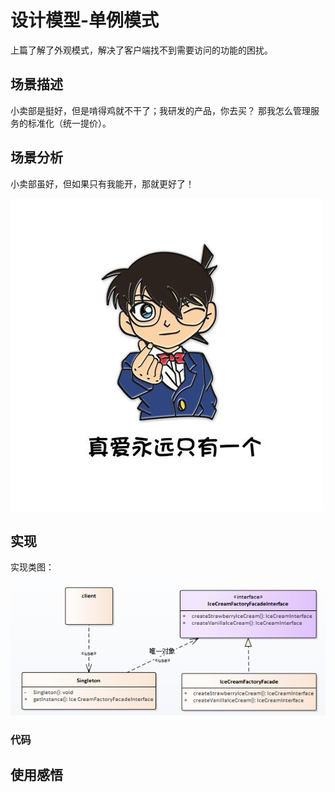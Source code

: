 # 设计模型-单例模式

上篇了解了外观模式，解决了客户端找不到需要访问的功能的困扰。



## 场景描述

小卖部是挺好，但是啃得鸡就不干了；我研发的产品，你去买？ 那我怎么管理服务的标准化（统一提价）。

## 场景分析

小卖部虽好，但如果只有我能开，那就更好了！

![真爱只有一个](4.设计模式-单例模式.assets/真爱只有一个.jpg)

## 实现

实现类图：

![单例模式](4.设计模式-单例模式.assets/单例模式.png)



### 代码





## 使用感悟



